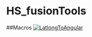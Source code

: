 # HS_fusionTools
 
##Macros
[![LatlongToAngular](http://img.youtube.com/vi/bAXimme33Mk&t=69s/0.jpg)](https://www.youtube.com/watch?v=bAXimme33Mk)
